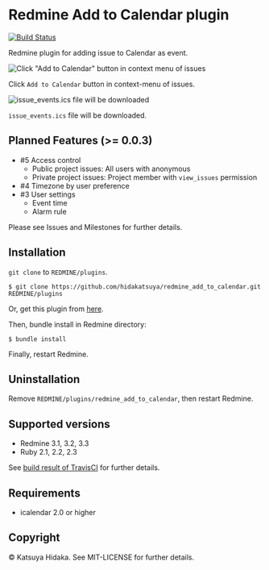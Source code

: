 # Redmine Add to Calendar plugin

[![Build Status](http://img.shields.io/travis/hidakatsuya/redmine_add_to_calendar.svg?style=flat)](https://travis-ci.org/hidakatsuya/redmine_add_to_calendar)

Redmine plugin for adding issue to Calendar as event.

![Click "Add to Calendar" button in context menu of issues](http://art21.photozou.jp/pub/683/3135683/photo/213770488_org.v1415084013.png)

Click `Add to Calendar` button in context-menu of issues.

![issue_events.ics file will be downloaded](http://art21.photozou.jp/pub/683/3135683/photo/213770493_org.v1415084021.png)

`issue_events.ics` file will be downloaded.

## Planned Features (>= 0.0.3)

  * #5 Access control
    * Public project issues: All users with anonymous
    * Private project issues: Project member with `view_issues` permission
  * #4 Timezone by user preference
  * #3 User settings
    * Event time
    * Alarm rule

Please see Issues and Milestones for further details.

## Installation

`git clone` to `REDMINE/plugins`.

    $ git clone https://github.com/hidakatsuya/redmine_add_to_calendar.git REDMINE/plugins

Or, get this plugin from [here](https://github.com/hidakatsuya/redmine_add_to_calendar/releases).

Then, bundle install in Redmine directory:

    $ bundle install

Finally, restart Redmine.

## Uninstallation

Remove `REDMINE/plugins/redmine_add_to_calendar`, then restart Redmine.

## Supported versions

  * Redmine 3.1, 3.2, 3.3
  * Ruby 2.1, 2.2, 2.3

See [build result of TravisCI](https://travis-ci.org/hidakatsuya/redmine_add_to_calendar) for further details.

## Requirements

  * icalendar 2.0 or higher

## Copyright

&copy; Katsuya Hidaka. See MIT-LICENSE for further details.
